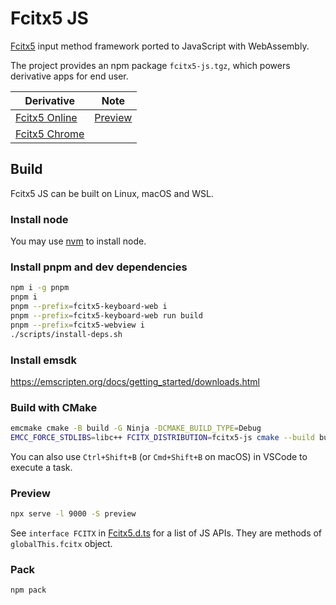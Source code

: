 # Fcitx5 JS

[Fcitx5](https://github.com/fcitx/fcitx5) input method framework ported to JavaScript with WebAssembly.

The project provides an npm package `fcitx5-js.tgz`, which powers derivative apps for end user.

Derivative | Note
-|-
[Fcitx5 Online](https://github.com/fcitx-contrib/fcitx5-online) | [Preview](https://fcitx-contrib.github.io/online/)
[Fcitx5 Chrome](https://github.com/fcitx-contrib/fcitx5-chrome) |

## Build

Fcitx5 JS can be built on Linux, macOS and WSL.

### Install node
You may use [nvm](https://github.com/nvm-sh/nvm)
to install node.

### Install pnpm and dev dependencies
```sh
npm i -g pnpm
pnpm i
pnpm --prefix=fcitx5-keyboard-web i
pnpm --prefix=fcitx5-keyboard-web run build
pnpm --prefix=fcitx5-webview i
./scripts/install-deps.sh
```

### Install emsdk
https://emscripten.org/docs/getting_started/downloads.html

### Build with CMake
```sh
emcmake cmake -B build -G Ninja -DCMAKE_BUILD_TYPE=Debug
EMCC_FORCE_STDLIBS=libc++ FCITX_DISTRIBUTION=fcitx5-js cmake --build build
```
You can also use `Ctrl+Shift+B` (or `Cmd+Shift+B` on macOS) in VSCode to execute a task.

### Preview
```sh
npx serve -l 9000 -S preview
```
See `interface FCITX` in [Fcitx5.d.ts](./page/Fcitx5.d.ts) for a list of JS APIs.
They are methods of `globalThis.fcitx` object.

### Pack
```sh
npm pack
```

